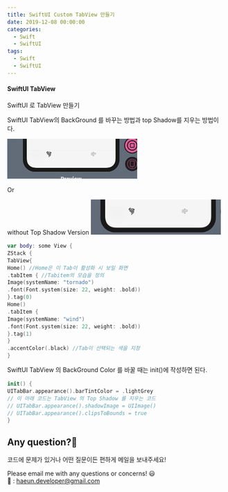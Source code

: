 ```yaml
---
title: SwiftUI Custom TabView 만들기
date: 2019-12-08 00:00:00
categories:
  - Swift
  - SwiftUI
tags:
  - Swift
  - SwiftUI
---
```


#### SwiftUI TabView

SwiftUI 로 TabView 만들기

SwiftUI TabView의 BackGround 를 바꾸는 방법과 top Shadow를 지우는 방법이다.

 <img src="../assets/image/191208/3.png" width="300">

Or

without Top Shadow Version
<img src="../assets/image/191208/6.png" width="300">

```Swift
var body: some View {
ZStack {
TabView{
Home() //Home은 이 Tab이 활성화 시 보일 화면
.tabItem { //Tabitem의 모습을 정의
Image(systemName: "tornado")
.font(Font.system(size: 22, weight: .bold))
}.tag(0)
Home()
.tabItem {
Image(systemName: "wind")
.font(Font.system(size: 22, weight: .bold))
}.tag(1)
}
.accentColor(.black) //Tab이 선택되는 색을 지정
}

```

SwiftUI TabView 의 BackGround Color 를 바꿀 때는 init()에 작성하면 된다.

```Swift
init() {
UITabBar.appearance().barTintColor = .lightGrey
// 이 아래 코드는 TabView 의 Top Shadow 를 지우는 코드
// UITabBar.appearance().shadowImage = UIImage()
// UITabBar.appearance().clipsToBounds = true
}
```

## Any question?🙋‍

코드에 문제가 있거나 어떤 질문이든 편하게 메일을 보내주세요!

Please email me with any questions or concerns! 😃<br/>
💌 : haeun.developer@gmail.com
